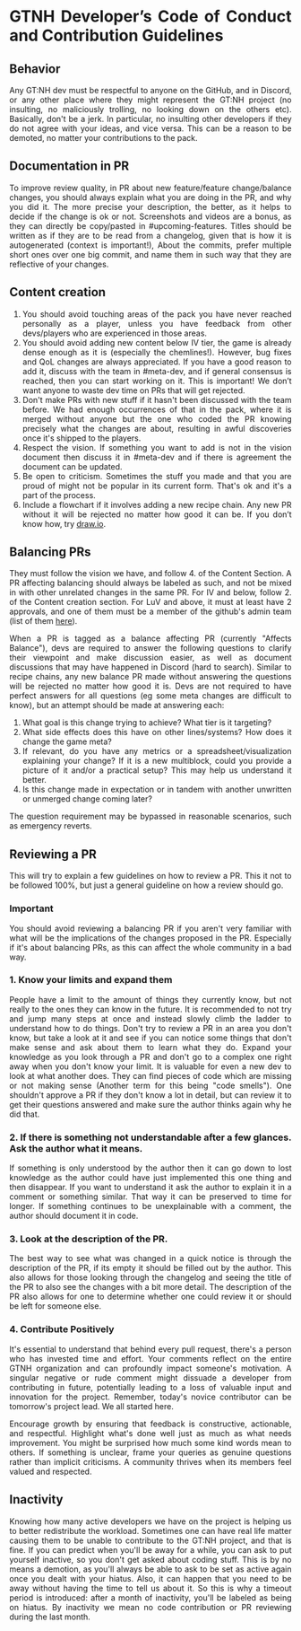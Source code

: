 <div align="justify">

# GTNH Developer’s Code of Conduct and Contribution Guidelines

## Behavior
Any GT:NH dev must be respectful to anyone on the GitHub, and in Discord, or any other place where they might represent the GT:NH project (no insulting, no maliciously trolling, no looking down on the others etc). Basically, don't be a jerk. In particular, no insulting other developers if they do not agree with your ideas, and vice versa. This can be a reason to be demoted, no matter your contributions to the pack.

## Documentation in PR
To improve review quality, in PR about new feature/feature change/balance changes, you should always explain what you are doing in the PR, and why you did it. The more precise your description, the better, as it helps to decide if the change is ok or not. Screenshots and videos are a bonus, as they can directly be copy/pasted in #upcoming-features. Titles should be written as if they are to be read from a changelog, given that is how it is autogenerated (context is important!), About the commits, prefer multiple short ones over one big commit, and name them in such way that they are reflective of your changes.

## Content creation
1) You should avoid touching areas of the pack you have never reached personally as a player, unless you have feedback from other devs/players who are experienced in those areas.
2) You should avoid adding new content below IV tier, the game is already dense enough as it is (especially the chemlines!). However, bug fixes and QoL changes are always appreciated. If you have a good reason to add it, discuss with the team in #meta-dev, and if general consensus is reached, then you can start working on it. This is important! We don’t want anyone to waste dev time on PRs that will get rejected.
3) Don't make PRs with new stuff if it hasn't been discussed with the team before. We had enough occurrences of that in the pack, where it is merged without anyone but the one who coded the PR knowing precisely what the changes are about, resulting in awful discoveries once it's shipped to the players.
4) Respect the vision. If something you want to add is not in the vision document then discuss it in #meta-dev and if there is agreement the document can be updated.
5) Be open to criticism. Sometimes the stuff you made and that you are proud of might not be popular in its current form. That's ok and it's a part of the process.
6) Include a flowchart if it involves adding a new recipe chain. Any new PR without it will be rejected no matter how good it can be. If you don’t know how, try [draw.io](https://draw.io).

## Balancing PRs
They must follow the vision we have, and follow 4. of the Content Section. A PR affecting balancing should always be labeled as such, and not be mixed in with other unrelated changes in the same PR. For IV and below, follow 2. of the Content creation section. For LuV and above, it must at least have 2 approvals, and one of them must be a member of the github's admin team (list of them [here](https://github.com/orgs/GTNewHorizons/teams/admin)).

When a PR is tagged as a balance affecting PR (currently "Affects Balance"), devs are required to answer the following questions to clarify their viewpoint and make discussion easier, as well as document discussions that may have happened in Discord (hard to search). Similar to recipe chains, any new balance PR made without answering the questions will be rejected no matter how good it is. Devs are not required to have perfect answers for all questions (eg some meta changes are difficult to know), but an attempt should be made at answering each:
1. What goal is this change trying to achieve? What tier is it targeting?
2. What side effects does this have on other lines/systems? How does it change the game meta?
3. If relevant, do you have any metrics or a spreadsheet/visualization explaining your change? If it is a new multiblock, could you provide a picture of it and/or a practical setup? This may help us understand it better.
4. Is this change made in expectation or in tandem with another unwritten or unmerged change coming later?

The question requirement may be bypassed in reasonable scenarios, such as emergency reverts.

## Reviewing a PR
This will try to explain a few guidelines on how to review a PR. This it not to be followed 100%, but just a general guideline on how a review should go.

### Important
You should avoid reviewing a balancing PR if you aren't very familiar with what will be the implications of the changes proposed in the PR. Especially if it's about balancing PRs, as this can affect the whole community in a bad way.

### 1. Know your limits and expand them
People have a limit to the amount of things they currently know, but not really to the ones they can know in the future. It is recommended to not try and jump many steps at once and instead slowly climb the ladder to understand how to do things. Don't try to review a PR in an area you don't know, but take a look at it and see if you can notice some things that don't make sense and ask about them to learn what they do. Expand your knowledge as you look through a PR and don't go to a complex one right away when you don't know your limit. It is valuable for even a new dev to look at what another does. They can find pieces of code which are missing or not making sense (Another term for this being "code smells"). One shouldn't approve a PR if they don't know a lot in detail, but can review it to get their questions answered and make sure the author thinks again why he did that.

### 2. If there is something not understandable after a few glances. Ask the author what it means.
If something is only understood by the author then it can go down to lost knowledge as the author could have just implemented this one thing and then disappear. If you want to understand it ask the author to explain it in a comment or something similar. That way it can be preserved to time for longer. If something continues to be unexplainable with a comment, the author should document it in code. 

### 3. Look at the description of the PR.
The best way to see what was changed in a quick notice is through the description of the PR, if its empty it should be filled out by the author. This also allows for those looking through the changelog and seeing the title of the PR to also see the changes with a bit more detail. The description of the PR also allows for one to determine whether one could review it or should be left for someone else. 

### 4. Contribute Positively
It's essential to understand that behind every pull request, there's a person who has invested time and effort. Your comments reflect on the entire GTNH organization and can profoundly impact someone's motivation. A singular negative or rude comment might dissuade a developer from contributing in future, potentially leading to a loss of valuable input and innovation for the project. Remember, today's novice contributor can be tomorrow's project lead. We all started here.

Encourage growth by ensuring that feedback is constructive, actionable, and respectful. Highlight what's done well just as much as what needs improvement. You might be surprised how much some kind words mean to others. If something is unclear, frame your queries as genuine questions rather than implicit criticisms. A community thrives when its members feel valued and respected.

## Inactivity
Knowing how many active developers we have on the project is helping us to better redistribute the workload. Sometimes one can have real life matter causing them to be unable to contribute to the GT:NH project, and that is fine. If you can predict when you'll be away for a while, you can ask to put yourself inactive, so you don't get asked about coding stuff. This is by no means a demotion, as you'll always be able to ask to be set as active again once you dealt with your hiatus. Also, it can happen that you need to be away without having the time to tell us about it. So this is why a timeout period is introduced: after a month of inactivity, you'll be labeled as being on hiatus. By inactivity we mean no code contribution or PR reviewing during the last month.
</div>

